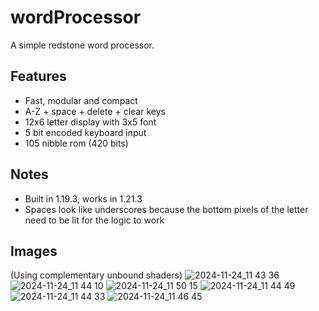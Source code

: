 # wordProcessor
A simple redstone word processor.

## Features
- Fast, modular and compact
- A-Z + space + delete + clear keys
- 12x6 letter display with 3x5 font
- 5 bit encoded keyboard input
- 105 nibble rom (420 bits)

## Notes
- Built in 1.19.3, works in 1.21.3
- Spaces look like underscores because the bottom pixels of the letter need to be lit for the logic to work

## Images
(Using complementary unbound shaders)
![2024-11-24_11 43 36](https://github.com/user-attachments/assets/9fc6fefe-4c18-4a31-bac1-7510cb6d6e2a)
![2024-11-24_11 44 10](https://github.com/user-attachments/assets/c7e1cd16-b50e-4607-a052-73666c34adfc)
![2024-11-24_11 50 15](https://github.com/user-attachments/assets/91ec3943-f931-4681-ab5f-3aefdca0f813)
![2024-11-24_11 44 49](https://github.com/user-attachments/assets/b5f2e688-c463-4334-aeee-9b75c56ef98e)
![2024-11-24_11 44 33](https://github.com/user-attachments/assets/17b960ff-70d1-4b10-a182-6717604660fe)
![2024-11-24_11 46 45](https://github.com/user-attachments/assets/caaa2592-4a1f-4acc-9671-0d9c242cccb7)
